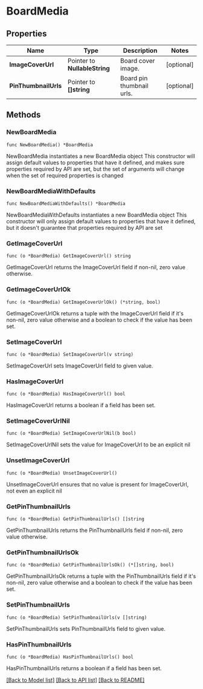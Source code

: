 # BoardMedia

## Properties

Name | Type | Description | Notes
------------ | ------------- | ------------- | -------------
**ImageCoverUrl** | Pointer to **NullableString** | Board cover image. | [optional] 
**PinThumbnailUrls** | Pointer to **[]string** | Board pin thumbnail urls. | [optional] 

## Methods

### NewBoardMedia

`func NewBoardMedia() *BoardMedia`

NewBoardMedia instantiates a new BoardMedia object
This constructor will assign default values to properties that have it defined,
and makes sure properties required by API are set, but the set of arguments
will change when the set of required properties is changed

### NewBoardMediaWithDefaults

`func NewBoardMediaWithDefaults() *BoardMedia`

NewBoardMediaWithDefaults instantiates a new BoardMedia object
This constructor will only assign default values to properties that have it defined,
but it doesn't guarantee that properties required by API are set

### GetImageCoverUrl

`func (o *BoardMedia) GetImageCoverUrl() string`

GetImageCoverUrl returns the ImageCoverUrl field if non-nil, zero value otherwise.

### GetImageCoverUrlOk

`func (o *BoardMedia) GetImageCoverUrlOk() (*string, bool)`

GetImageCoverUrlOk returns a tuple with the ImageCoverUrl field if it's non-nil, zero value otherwise
and a boolean to check if the value has been set.

### SetImageCoverUrl

`func (o *BoardMedia) SetImageCoverUrl(v string)`

SetImageCoverUrl sets ImageCoverUrl field to given value.

### HasImageCoverUrl

`func (o *BoardMedia) HasImageCoverUrl() bool`

HasImageCoverUrl returns a boolean if a field has been set.

### SetImageCoverUrlNil

`func (o *BoardMedia) SetImageCoverUrlNil(b bool)`

 SetImageCoverUrlNil sets the value for ImageCoverUrl to be an explicit nil

### UnsetImageCoverUrl
`func (o *BoardMedia) UnsetImageCoverUrl()`

UnsetImageCoverUrl ensures that no value is present for ImageCoverUrl, not even an explicit nil
### GetPinThumbnailUrls

`func (o *BoardMedia) GetPinThumbnailUrls() []string`

GetPinThumbnailUrls returns the PinThumbnailUrls field if non-nil, zero value otherwise.

### GetPinThumbnailUrlsOk

`func (o *BoardMedia) GetPinThumbnailUrlsOk() (*[]string, bool)`

GetPinThumbnailUrlsOk returns a tuple with the PinThumbnailUrls field if it's non-nil, zero value otherwise
and a boolean to check if the value has been set.

### SetPinThumbnailUrls

`func (o *BoardMedia) SetPinThumbnailUrls(v []string)`

SetPinThumbnailUrls sets PinThumbnailUrls field to given value.

### HasPinThumbnailUrls

`func (o *BoardMedia) HasPinThumbnailUrls() bool`

HasPinThumbnailUrls returns a boolean if a field has been set.


[[Back to Model list]](../README.md#documentation-for-models) [[Back to API list]](../README.md#documentation-for-api-endpoints) [[Back to README]](../README.md)


